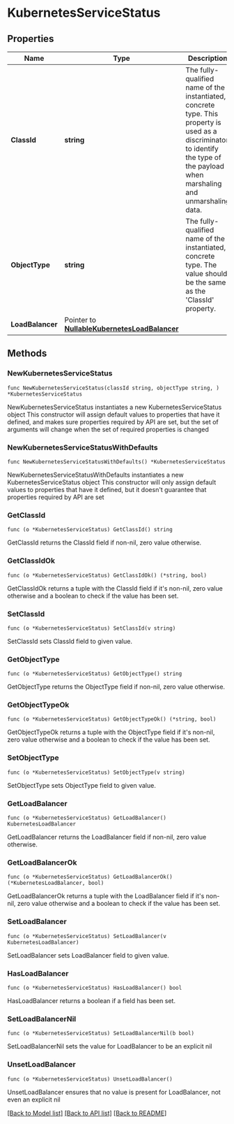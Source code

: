 # KubernetesServiceStatus

## Properties

Name | Type | Description | Notes
------------ | ------------- | ------------- | -------------
**ClassId** | **string** | The fully-qualified name of the instantiated, concrete type. This property is used as a discriminator to identify the type of the payload when marshaling and unmarshaling data. | [default to "kubernetes.ServiceStatus"]
**ObjectType** | **string** | The fully-qualified name of the instantiated, concrete type. The value should be the same as the &#39;ClassId&#39; property. | [default to "kubernetes.ServiceStatus"]
**LoadBalancer** | Pointer to [**NullableKubernetesLoadBalancer**](KubernetesLoadBalancer.md) |  | [optional] 

## Methods

### NewKubernetesServiceStatus

`func NewKubernetesServiceStatus(classId string, objectType string, ) *KubernetesServiceStatus`

NewKubernetesServiceStatus instantiates a new KubernetesServiceStatus object
This constructor will assign default values to properties that have it defined,
and makes sure properties required by API are set, but the set of arguments
will change when the set of required properties is changed

### NewKubernetesServiceStatusWithDefaults

`func NewKubernetesServiceStatusWithDefaults() *KubernetesServiceStatus`

NewKubernetesServiceStatusWithDefaults instantiates a new KubernetesServiceStatus object
This constructor will only assign default values to properties that have it defined,
but it doesn't guarantee that properties required by API are set

### GetClassId

`func (o *KubernetesServiceStatus) GetClassId() string`

GetClassId returns the ClassId field if non-nil, zero value otherwise.

### GetClassIdOk

`func (o *KubernetesServiceStatus) GetClassIdOk() (*string, bool)`

GetClassIdOk returns a tuple with the ClassId field if it's non-nil, zero value otherwise
and a boolean to check if the value has been set.

### SetClassId

`func (o *KubernetesServiceStatus) SetClassId(v string)`

SetClassId sets ClassId field to given value.


### GetObjectType

`func (o *KubernetesServiceStatus) GetObjectType() string`

GetObjectType returns the ObjectType field if non-nil, zero value otherwise.

### GetObjectTypeOk

`func (o *KubernetesServiceStatus) GetObjectTypeOk() (*string, bool)`

GetObjectTypeOk returns a tuple with the ObjectType field if it's non-nil, zero value otherwise
and a boolean to check if the value has been set.

### SetObjectType

`func (o *KubernetesServiceStatus) SetObjectType(v string)`

SetObjectType sets ObjectType field to given value.


### GetLoadBalancer

`func (o *KubernetesServiceStatus) GetLoadBalancer() KubernetesLoadBalancer`

GetLoadBalancer returns the LoadBalancer field if non-nil, zero value otherwise.

### GetLoadBalancerOk

`func (o *KubernetesServiceStatus) GetLoadBalancerOk() (*KubernetesLoadBalancer, bool)`

GetLoadBalancerOk returns a tuple with the LoadBalancer field if it's non-nil, zero value otherwise
and a boolean to check if the value has been set.

### SetLoadBalancer

`func (o *KubernetesServiceStatus) SetLoadBalancer(v KubernetesLoadBalancer)`

SetLoadBalancer sets LoadBalancer field to given value.

### HasLoadBalancer

`func (o *KubernetesServiceStatus) HasLoadBalancer() bool`

HasLoadBalancer returns a boolean if a field has been set.

### SetLoadBalancerNil

`func (o *KubernetesServiceStatus) SetLoadBalancerNil(b bool)`

 SetLoadBalancerNil sets the value for LoadBalancer to be an explicit nil

### UnsetLoadBalancer
`func (o *KubernetesServiceStatus) UnsetLoadBalancer()`

UnsetLoadBalancer ensures that no value is present for LoadBalancer, not even an explicit nil

[[Back to Model list]](../README.md#documentation-for-models) [[Back to API list]](../README.md#documentation-for-api-endpoints) [[Back to README]](../README.md)


